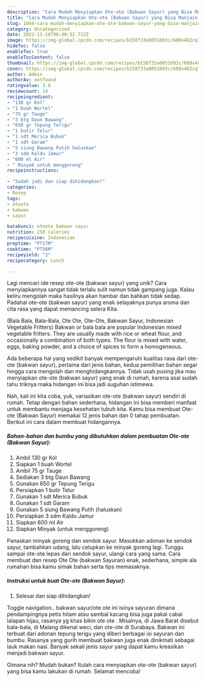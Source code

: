 ```yaml
---
description: "Cara Mudah Menyiapkan Ote-ote (Bakwan Sayur) yang Bisa Manjain Lidah"
title: "Cara Mudah Menyiapkan Ote-ote (Bakwan Sayur) yang Bisa Manjain Lidah"
slug: 1844-cara-mudah-menyiapkan-ote-ote-bakwan-sayur-yang-bisa-manjain-lidah
category: Uncategorized
date: 2022-11-16T06:40:52.712Z
image: https://img-global.cpcdn.com/recipes/b158f33a0051693c/680x482cq70/ote-ote-bakwan-sayur-foto-resep-utama.jpg
hideToc: false
enableToc: true
enableTocContent: false
thumbnail: https://img-global.cpcdn.com/recipes/b158f33a0051693c/680x482cq70/ote-ote-bakwan-sayur-foto-resep-utama.jpg
cover: https://img-global.cpcdn.com/recipes/b158f33a0051693c/680x482cq70/ote-ote-bakwan-sayur-foto-resep-utama.jpg
author: Admin
authorAv: notfound
ratingvalue: 3.8
reviewcount: 14
recipeingredient:
- "130 gr Kol"
- "1 buah Wortel"
- "75 gr Tauge"
- "3 btg Daun Bawang"
- "650 gr Tepung Terigu"
- "1 butir Telur"
- "1 sdt Merica Bubuk"
- "1 sdt Garam"
- "5 siung Bawang Putih haluskan"
- "3 sdm Kaldu Jamur"
- "600 ml Air"
- " Minyak untuk menggoreng"
recipeinstructions:

- "Sudah jadi dan siap dihidangkan!"
categories:
- Resep
tags:
- oteote
- bakwan
- sayur

katakunci: oteote bakwan sayur 
nutrition: 250 calories
recipecuisine: Indonesian
preptime: "PT17M"
cooktime: "PT56M"
recipeyield: "2"
recipecategory: Lunch

---
```





Lagi mencari ide resep ote-ote (bakwan sayur) yang unik? Cara menyiapkannya sangat tidak terlalu sulit namun tidak gampang juga. Kalau keliru mengolah maka hasilnya akan hambar dan bahkan tidak sedap. Padahal ote-ote (bakwan sayur) yang enak selayaknya punya aroma dan cita rasa yang dapat memancing selera Kita.





(Bala Bala, Bala-Bala, Ote Ote, Ote-Ote, Bakwan Sayur, Indonesian Vegetable Fritters) Bakwan or bala bala are popular Indonesian mixed vegetable fritters. They are usually made with rice or wheat flour, and occasionally a combination of both types. The flour is mixed with water, eggs, baking powder, and a choice of spices to form a homogeneous.

Ada beberapa hal yang sedikit banyak mempengaruhi kualitas rasa dari ote-ote (bakwan sayur), pertama dari jenis bahan, kedua pemilihan bahan segar hingga cara mengolah dan menghidangkannya. Tidak usah pusing jika mau menyiapkan ote-ote (bakwan sayur) yang enak di rumah, karena asal sudah tahu triknya maka hidangan ini bisa jadi suguhan istimewa.






Nah, kali ini kita coba, yuk, variasikan ote-ote (bakwan sayur) sendiri di rumah. Tetap dengan bahan sederhana, hidangan ini bisa memberi manfaat untuk membantu menjaga kesehatan tubuh kita. Kamu bisa membuat Ote-ote (Bakwan Sayur) memakai 12 jenis bahan dan 0 tahap pembuatan. Berikut ini cara dalam membuat hidangannya.

<!--inarticleads1-->

##### Bahan-bahan dan bumbu yang dibutuhkan dalam pembuatan Ote-ote (Bakwan Sayur):

1. Ambil 130 gr Kol
1. Siapkan 1 buah Wortel
1. Ambil 75 gr Tauge
1. Sediakan 3 btg Daun Bawang
1. Gunakan 650 gr Tepung Terigu
1. Persiapkan 1 butir Telur
1. Gunakan 1 sdt Merica Bubuk
1. Gunakan 1 sdt Garam
1. Gunakan 5 siung Bawang Putih (haluskan)
1. Persiapkan 3 sdm Kaldu Jamur
1. Siapkan 600 ml Air
1. Siapkan  Minyak (untuk menggoreng)


Panaskan minyak goreng dan sendok sayur. Masukkan adonan ke sendok sayur, tambahkan udang, lalu celupkan ke minyak goreng lagi. Tunggu sampai ote-ote lepas dari sendok sayur, ulangi cara yang sama. Cara membuat dan resep Ote Ote (bakwan Sayuran) enak, sederhana, simple ala rumahan bisa kamu simak bahan serta tips memasaknya. 

<!--inarticleads2-->

##### Instruksi untuk buat Ote-ote (Bakwan Sayur):


1. Selesai dan siap dihidangkan!

Toggle navigation.. bakwan sayur/ote ote ini isinya sayuran dimana pendampingnya petis hitam atau sambal kacang bisa juga pakai cabai lalapan hijau, rasanya yg khas bikin ote ote . Misalnya, di Jawa Barat disebut bala-bala, di Malang dikenal weci, dan ote-ote di Surabaya. Bakwan ini terbuat dari adonan tepung terigu yang diberi berbagai isi sayuran dan bumbu. Rasanya yang gurih membuat bakwan juga enak dinikmati sebagai lauk makan nasi. Banyak sekali jenis sayur yang dapat kamu kreasikan menjadi bakwan sayur. 

Gimana nih? Mudah bukan? Itulah cara menyiapkan ote-ote (bakwan sayur) yang bisa kamu lakukan di rumah. Selamat mencoba!
